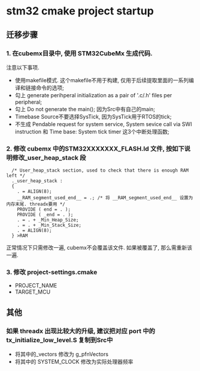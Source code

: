 # stm32 cmake project startup

## 迁移步骤

### 1. 在cubemx目录中, 使用 STM32CubeMx 生成代码.

注意以下事项.

- 使用makefile模式. 这个makefile不用于构建, 仅用于后续提取里面的一系列编译和链接命令的选项;
- 勾上 generate perihperal initialization as a pair of '.c/.h' files per peripheral;
- 勾上 Do not generate the main(); 因为Src中有自己的main;
- Timebase Source不要选择SysTick, 因为SysTick用于RTOS的tick;
- 不生成 Pendable request for system service, System sevice call via SWI instruction 和 Time base: System tick timer 这3个中断处理函数;
  
### 2. 修改 cubemx 中的STM32XXXXXXX_FLASH.ld 文件, 按如下说明修改\_user_heap_stack 段

```linkscript
  /* User_heap_stack section, used to check that there is enough RAM left */
  ._user_heap_stack :
  {
    . = ALIGN(8);
    __RAM_segment_used_end__ = .; /* 将 __RAM_segment_used_end__ 设置为内存末尾. threadx要用 */
    PROVIDE ( end = . );
    PROVIDE ( _end = . );
    . = . + _Min_Heap_Size;
    . = . + _Min_Stack_Size;
    . = ALIGN(8);
  } >RAM
```
正常情况下只需修改一遍, cubemx不会覆盖该文件. 如果被覆盖了, 那么需重新该一遍.


### 3. 修改 project-settings.cmake

- PROJECT_NAME
- TARGET_MCU


## 其他

### 如果 threadx 出现比较大的升级, 建议把对应 port 中的 tx_initialize_low_level.S 复制到Src中

- 将其中的\_vectors 修改为 g_pfnVectors
- 将其中的 SYSTEM_CLOCK 修改为实际处理器频率

